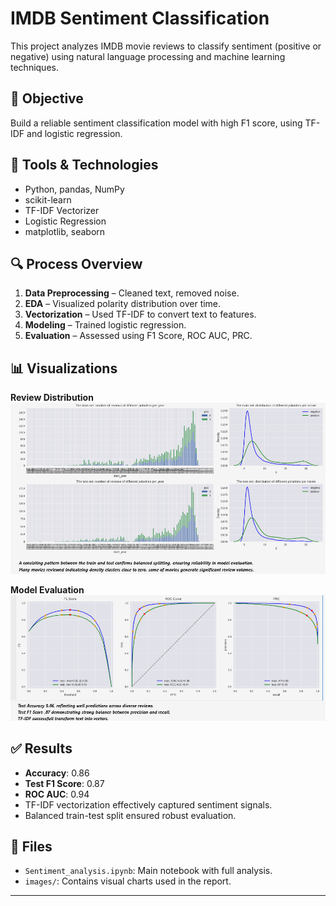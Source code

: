# IMDB Sentiment Classification

This project analyzes IMDB movie reviews to classify sentiment (positive or negative) using natural language processing and machine learning techniques.

## 🎯 Objective
Build a reliable sentiment classification model with high F1 score, using TF-IDF and logistic regression.

## 🧰 Tools & Technologies
- Python, pandas, NumPy
- scikit-learn
- TF-IDF Vectorizer
- Logistic Regression
- matplotlib, seaborn

## 🔍 Process Overview
1. **Data Preprocessing** – Cleaned text, removed noise.
2. **EDA** – Visualized polarity distribution over time.
3. **Vectorization** – Used TF-IDF to convert text to features.
4. **Modeling** – Trained logistic regression.
5. **Evaluation** – Assessed using F1 Score, ROC AUC, PRC.

## 📊 Visualizations

**Review Distribution**
![Train-Test Review Split](images/Train_test_split_distribution.png)

**Model Evaluation**
![Model Performance](images/model_evaluation_curves.png)

## ✅ Results
- **Accuracy**: 0.86
- **Test F1 Score**: 0.87
- **ROC AUC**: 0.94
- TF-IDF vectorization effectively captured sentiment signals.
- Balanced train-test split ensured robust evaluation.

## 📁 Files
- `Sentiment_analysis.ipynb`: Main notebook with full analysis.
- `images/`: Contains visual charts used in the report.

---


